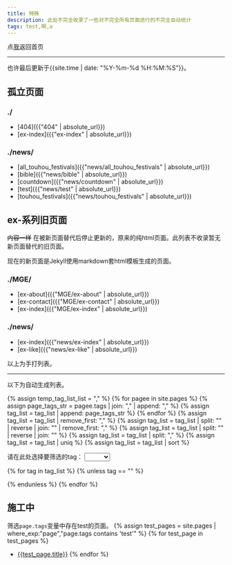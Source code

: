 ```yaml
---
title: 特殊
description: 此处不完全收录了一些对不完全所有页面进行的不完全自动统计
tags: test,啊,a
---
```

点<a href="..">我</a>返回首页

***

也许最后更新于{{site.time | date: "%Y-%m-%d %H:%M:%S"}}。
## 孤立页面
### ./
- [404]({{"404" | absolute_url}})
- [ex-index]({{"ex-index" | absolute_url}})

### ./news/
- [all_touhou_festivals]({{"news/all_touhou_festivals" | absolute_url}})
- [bible]({{"news/bible" | absolute_url}})
- [countdown]({{"news/countdown" | absolute_url}})
- [test]({{"news/test" | absolute_url}})
- [touhou_festivals]({{"news/touhou_festivals" | absolute_url}})

## ex-系列旧页面
~~内容一样~~ 在被新页面替代后停止更新的，原来的纯html页面。此列表不收录暂无新页面替代的旧页面。

现在的新页面是Jekyll使用markdown套html模板生成的页面。
### ./MGE/
- [ex-about]({{"MGE/ex-about" | absolute_url}})
- [ex-contact]({{"MGE/ex-contact" | absolute_url}})
- [ex-index]({{"MGE/ex-index" | absolute_url}})

### ./news/
- [ex-index]({{"news/ex-index" | absolute_url}})
- [ex-like]({{"news/ex-like" | absolute_url}})

以上为手打列表。

***

以下为自动生成列表。

{% assign temp_tag_list_list = "," %}
{% for pagee in site.pages %}
	{% assign page_tags_str = pagee.tags | join: "," | append: "," %}
	{% assign tag_list = tag_list | append: page_tags_str %}
{% endfor %}
{% assign tag_list = tag_list | remove_first: "," %}
{% assign tag_list = tag_list | split: "" | reverse | join: ""  | remove_first: "," %}
{% assign tag_list = tag_list | split: "" | reverse | join: "" %}
{% assign tag_list = tag_list | split: "," %}
{% assign tag_list = tag_list | uniq %}
{% assign tag_list = tag_list | sort %}

<form action="">
	<p style="display:inline;">请在此处选择要筛选的tag：</p>
	<select id="tags_select">
		<option selected disabled hidden style="display:none;" value="">
		</option>
		{% for tag in tag_list %}
			{% unless tag == "" %}
		<option value="{{tag}}">{{tag}}</option>
			{% endunless %}
		{% endfor %}
	</select>
</form>

{% for tag in tag_list %}
	{% unless tag == "" %}
<div id="{{tag}}" style="display:none;">
	<h2>{{tag}}</h2>
		{% assign tag_pages = site.pages | where_exp: "page","page.tags contains tag" | sort %}
	<ul>
		{% for tag_page in tag_pages %}
		<li><a href="{{tag_page.url}}">{{tag_page.title}}</a></li>
		{% endfor %}
	</ul>
</div>
	{% endunless %}
{% endfor %}

<script>
	var selector = document.getElementById("tags_select");
	setInterval(
	function s()
	{
		for(let i = 1; i < selector.length; i++)
		{
			var value = selector.options[i].value;
			var result = document.getElementById(value);
			if(i == selector.selectedIndex)
			{
				result.style.display = "block";
			}
			else
			{
				result.style.display = "none";
			}
		}
	},100);
</script>

## 施工中
筛选`page.tags`变量中存在test的页面。
{% assign test_pages = site.pages | where_exp:"page","page.tags contains 'test'" %}
{% for test_page in test_pages %}
- [{{test_page.title}}]({{test_page.url}})
{% endfor %}
